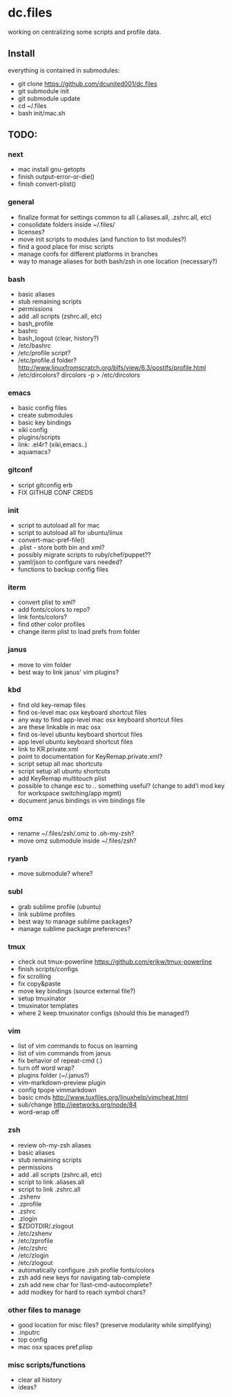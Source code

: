 dc.files
==========

working on centralizing some scripts and profile data.

Install
---------

everything is contained in submodules:
- git clone https://github.com/dcunited001/dc.files
- git submodule init
- git submodule update
- cd ~/.files
- bash init/mac.sh

TODO:
--------

### next
- mac install gnu-getopts
- finish output-error-or-die()
- finish convert-plist()

### general
- finalize format for settings common to all (.aliases.all,
.zshrc.all, etc)
- consolidate folders inside ~/.files/
- licenses?
- move init scripts to modules (and function to list modules?)
- find a good place for misc scripts
- manage confs for different platforms in branches
- way to manage aliases for both bash/zsh in one location
  (necessary?)

### bash
- basic aliases
- stub remaining scripts
- permissions
- add .all scripts (zshrc.all, etc)
- bash_profile
- bashrc
- bash_logout (clear, history?)
- /etc/bashrc 
- /etc/profile script?
- /etc/profile.d folder? http://www.linuxfromscratch.org/blfs/view/6.3/postlfs/profile.html
- /etc/dircolors? dircolors -p > /etc/dircolors 

### emacs
- basic config files
- create submodules
- basic key bindings
- xiki config
- plugins/scripts
- link: .el4r? (xiki,emacs..)
- aquamacs?

### gitconf
- script gitconfig erb
- FIX GITHUB CONF CREDS

### init
- script to autoload all for mac
- script to autoload all for ubuntu/linux
- convert-mac-pref-file()
- .plist - store both bin and xml?
- possibly migrate scripts to ruby/chef/puppet??
- yaml/json to configure vars needed?
- functions to backup config files
 
### iterm
- convert plist to xml?
- add fonts/colors to repo?
- link fonts/colors?
- find other color profiles
- change iterm plist to load prefs from folder

### janus
- move to vim folder
- best way to link janus' vim plugins?

### kbd
- find old key-remap files
- find os-level mac osx keyboard shortcut files
- any way to find app-level mac osx keyboard shortcut files
- are these linkable in mac osx
- find os-level ubuntu keyboard shortcut files
- app level ubuntu keyboard shortcut files
- link to KR.private.xml
- point to documentation for KeyRemap.private.xml?
- script setup all mac shortcuts
- script setup all ubuntu shortcuts
- add KeyRemap multitouch plist
- possible to change esc to .. something useful?
  (change to add'l mod key for workspace switching/app mgmt)
- document janus bindings in vim bindings file

### omz
- rename ~/.files/zsh/.omz to .oh-my-zsh?
- move omz submodule inside ~/.files/zsh?

### ryanb
- move submodule? where?

### subl
- grab sublime profile (ubuntu)
- link sublime profiles
- best way to manage sublime packages?
- manage sublime package preferences?

### tmux
- check out tmux-powerline https://github.com/erikw/tmux-powerline
- finish scripts/configs
- fix scrolling
- fix copy&paste
- move key bindings (source external file?)
- setup tmuxinator
- tmuxinator templates
- where 2 keep tmuxinator configs (should this be managed?)

### vim
- list of vim commands to focus on learning
- list of vim commands from janus
- fix behavior of repeat-cmd (.)
- turn off word wrap?
- plugins folder (~/.janus?)
- vim-markdown-preview plugin
- config tpope vimmarkdown
- basic cmds http://www.tuxfiles.org/linuxhelp/vimcheat.html
- sub/change http://jeetworks.org/node/84
- word-wrap off

### zsh
- review oh-my-zsh aliases
- basic aliases
- stub remaining scripts
- permissions
- add .all scripts (zshrc.all, etc)
- script to link .aliases.all
- script to link .zshrc.all
- .zshenv
- .zprofile
- .zshrc
- .zlogin
- $ZDOTDIR/.zlogout
- /etc/zshenv
- /etc/zprofile
- /etc/zshrc
- /etc/zlogin
- /etc/zlogout
- automatically configure .zsh profile fonts/colors
- zsh add new keys for navigating tab-complete
- zsh add new char for !last-cmd-autocomplete?
- add modkey for hard to reach symbol chars?

### other files to manage
- good location for misc files? (preserve modularity while
simplifying)
- .inputrc
- top config
- mac osx spaces pref.plisp

### misc scripts/functions
- clear all history
- ideas?
